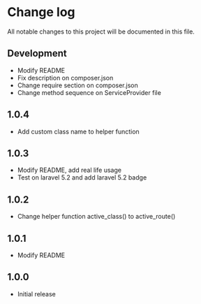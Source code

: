 # Change log

All notable changes to this project will be documented in this file.

## Development

- Modify README
- Fix description on composer.json
- Change require section on composer.json
- Change method sequence on ServiceProvider file

## 1.0.4

- Add custom class name to helper function

## 1.0.3

- Modify README, add real life usage
- Test on laravel 5.2 and add laravel 5.2 badge

## 1.0.2

- Change helper function active_class() to active_route()

## 1.0.1

- Modify README

## 1.0.0

- Initial release
